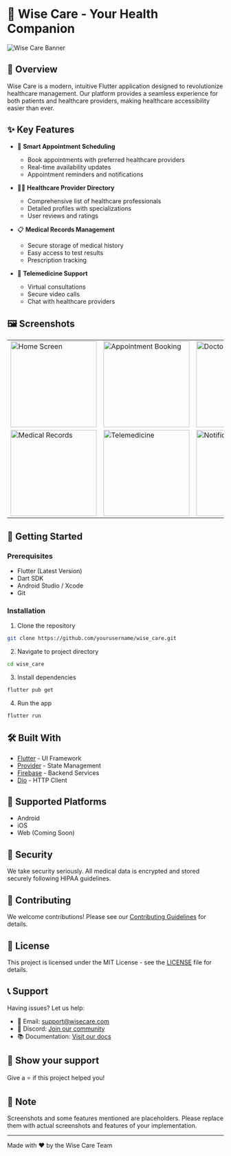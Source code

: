 # 🌟 Wise Care - Your Health Companion

![Wise Care Banner](assets/images/banner.png)

## 📱 Overview

Wise Care is a modern, intuitive Flutter application designed to revolutionize healthcare management. Our platform provides a seamless experience for both patients and healthcare providers, making healthcare accessibility easier than ever.

## ✨ Key Features

- 🏥 **Smart Appointment Scheduling**
  - Book appointments with preferred healthcare providers
  - Real-time availability updates
  - Appointment reminders and notifications

- 👨‍⚕️ **Healthcare Provider Directory**
  - Comprehensive list of healthcare professionals
  - Detailed profiles with specializations
  - User reviews and ratings

- 📋 **Medical Records Management**
  - Secure storage of medical history
  - Easy access to test results
  - Prescription tracking

- 💬 **Telemedicine Support**
  - Virtual consultations
  - Secure video calls
  - Chat with healthcare providers

## 🖼️ Screenshots

<table>
  <tr>
    <td><img src="screenshots/home_screen.png" alt="Home Screen" width="200"/></td>
    <td><img src="screenshots/appointment_booking.png" alt="Appointment Booking" width="200"/></td>
    <td><img src="screenshots/doctor_profile.png" alt="Doctor Profile" width="200"/></td>
  </tr>
  <tr>
    <td><img src="screenshots/medical_records.png" alt="Medical Records" width="200"/></td>
    <td><img src="screenshots/telemedicine.png" alt="Telemedicine" width="200"/></td>
    <td><img src="screenshots/notifications.png" alt="Notifications" width="200"/></td>
  </tr>
</table>

## 🚀 Getting Started

### Prerequisites

- Flutter (Latest Version)
- Dart SDK
- Android Studio / Xcode
- Git

### Installation

1. Clone the repository
```bash
git clone https://github.com/yourusername/wise_care.git
```

2. Navigate to project directory
```bash
cd wise_care
```

3. Install dependencies
```bash
flutter pub get
```

4. Run the app
```bash
flutter run
```

## 🛠️ Built With

- [Flutter](https://flutter.dev/) - UI Framework
- [Provider](https://pub.dev/packages/provider) - State Management
- [Firebase](https://firebase.google.com/) - Backend Services
- [Dio](https://pub.dev/packages/dio) - HTTP Client

## 📱 Supported Platforms

- Android
- iOS
- Web (Coming Soon)

## 🔐 Security

We take security seriously. All medical data is encrypted and stored securely following HIPAA guidelines.

## 🤝 Contributing

We welcome contributions! Please see our [Contributing Guidelines](CONTRIBUTING.md) for details.

## 📄 License

This project is licensed under the MIT License - see the [LICENSE](LICENSE) file for details.

## 📞 Support

Having issues? Let us help:

- 📧 Email: support@wisecare.com
- 💬 Discord: [Join our community](https://discord.gg/wisecare)
- 📚 Documentation: [Visit our docs](https://docs.wisecare.com)

## 🌟 Show your support

Give a ⭐️ if this project helped you!

## 📝 Note

Screenshots and some features mentioned are placeholders. Please replace them with actual screenshots and features of your implementation.

---

Made with ❤️ by the Wise Care Team
